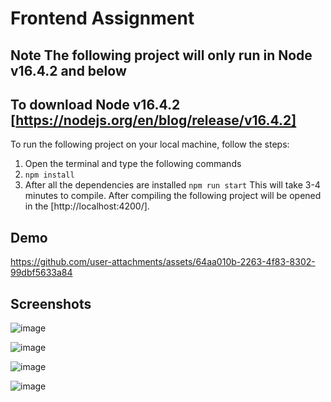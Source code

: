 # Frontend Assignment
## Note The following project will only run in Node v16.4.2 and below
## To download Node v16.4.2 [https://nodejs.org/en/blog/release/v16.4.2]
To run the following project on your local machine, follow the steps:
1. Open the terminal and type the following commands
2. ```npm install```
3. After all the dependencies are installed
```npm run start```
This will take 3-4 minutes to compile.
After compiling the following project will be opened in the [http://localhost:4200/].

## Demo


https://github.com/user-attachments/assets/64aa010b-2263-4f83-8302-99dbf5633a84



## Screenshots

![image](https://github.com/user-attachments/assets/8eb6661a-3afc-4410-b9b7-e0683a0509be)





![image](https://github.com/user-attachments/assets/01a4bbe3-c0d0-4c8f-b277-b265cc9481cb)






![image](https://github.com/user-attachments/assets/95344388-4faa-4912-929f-3adb9b2a9817)







![image](https://github.com/user-attachments/assets/1a9b3753-63e6-4590-83c9-977fc68ffffd)




